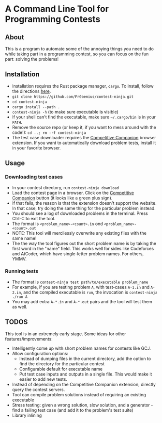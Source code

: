 # A Command Line Tool for Programming Contests

## About

This is a program to automate some of the annoying things you need to do while taking part in a programming contest, so you can focus on the fun part: solving the problems!

## Installation
- Installation requires the Rust package manager, `cargo`. To install, follow the directions [here](https://www.rust-lang.org/tools/install).
- `git clone https://github.com/Fr0benius/contest-ninja.git`
- `cd contest-ninja`
- `cargo install --path .`
- `contest-ninja -h` (to make sure executable is visible)
- If your shell can't find the executable, make sure `~/.cargo/bin` is in your `PATH`.
- Remove the source repo (or keep it, if you want to mess around with the code!): `cd ..; rm -rf contest-ninja`
- The test case downloader requires the [Competitive Companion](https://github.com/jmerle/competitive-companion) browser extension. If you want to automatically download problem tests, install it in your favorite browser.


## Usage
### Downloading test cases
- In your contest directory, run `contest-ninja download`
- Load the contest page in a browser. Click on the [Competitive Companion](https://github.com/jmerle/competitive-companion) button (it looks like a green plus sign).
- If that fails, the reason is that the extension doesn't support the website. In that case, try doing the same thing for the particular problem instead.
- You should see a log of downloaded problems in the terminal. Press Ctrl-C to exit the tool.
- The format is `<problem_name>-<count>.in` ond  `<problem_name>-<count>.out`
- NOTE: This tool will mercilessly overwrite any existing files with the same name!
- The the way the tool figures out the short problem name is by taking the first word in the "name" field. This works well for sides like Codeforces and AtCoder, which have single-letter problem names. For others, YMMV.

### Running tests
- The format is `contest-ninja test path/to/executable problem_name`
- For example, if you are testing problem `A`, with test-cases `A-1.in` and `A-2.in`, and the compiled executable is `run`, the invocation is `contest-ninja ./run A`
- You may add extra `A-*.in` and `A-*.out` pairs and the tool will test them as well.

## TODOS
This tool is in an extremely early stage. Some ideas for other features/improvements:

- Intelligently come up with short problem names for contests like GCJ.
- Allow configuration options:
  - Instead of dumping files in the current directory, add the option to find the directory for the particular contest
  - Configurable default for executable name
  - Put test case inputs and outputs in a single file. This would make it easier to add new tests.
- Instead of depending on the Competitive Companion extension, directly query the contest servers.
- Tool can compile problem solutions instead of requiring an existing executable
- Stress testing: given a wrong solution, slow solution, and a generator - find a failing test case (and add it to the problem's test suite)
- Library inlining
